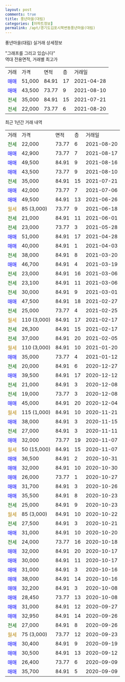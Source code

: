 ```yaml
---
layout: post
comments: true
title: 풍년마을(대림)
categories: [아파트정보]
permalink: /apt/경기도김포시북변동풍년마을(대림)
---
```


풍년마을(대림) 실거래 상세정보

<script type="text/javascript">
  google.charts.load('current', {'packages':['line', 'corechart']});
  google.charts.setOnLoadCallback(drawChart);

  function drawChart() {
    var data = new google.visualization.DataTable();
    data.addColumn('date', '거래일');
    data.addColumn('number', "매매");
    data.addColumn('number', "전세");
    data.addColumn('number', "전매");

    data.addRows([[new Date(Date.parse("2021-08-20")), null, 22000, null], [new Date(Date.parse("2021-08-17")), 42900, null, null], [new Date(Date.parse("2021-08-16")), 49500, null, null], [new Date(Date.parse("2021-08-10")), 43500, null, null], [new Date(Date.parse("2021-07-21")), null, 35000, null], [new Date(Date.parse("2021-07-06")), 42000, null, null], [new Date(Date.parse("2021-06-26")), 49500, null, null], [new Date(Date.parse("2021-06-18")), null, null, null], [new Date(Date.parse("2021-06-01")), null, 21000, null], [new Date(Date.parse("2021-05-28")), null, 23000, null], [new Date(Date.parse("2021-04-28")), 51000, null, null], [new Date(Date.parse("2021-04-03")), 40000, null, null], [new Date(Date.parse("2021-03-20")), null, 38000, null], [new Date(Date.parse("2021-03-19")), 46700, null, null], [new Date(Date.parse("2021-03-06")), null, 23000, null], [new Date(Date.parse("2021-03-06")), null, 23100, null], [new Date(Date.parse("2021-03-01")), null, 30000, null], [new Date(Date.parse("2021-02-27")), 47500, null, null], [new Date(Date.parse("2021-02-25")), null, 25000, null], [new Date(Date.parse("2021-02-17")), null, null, null], [new Date(Date.parse("2021-02-17")), null, 26300, null], [new Date(Date.parse("2021-02-05")), null, 37000, null], [new Date(Date.parse("2021-01-20")), null, null, null], [new Date(Date.parse("2021-01-12")), 35000, null, null], [new Date(Date.parse("2020-12-27")), null, 20000, null], [new Date(Date.parse("2020-12-12")), 39500, null, null], [new Date(Date.parse("2020-12-08")), null, 21000, null], [new Date(Date.parse("2020-12-08")), null, 19000, null], [new Date(Date.parse("2020-12-04")), 45000, null, null], [new Date(Date.parse("2020-11-21")), null, null, null], [new Date(Date.parse("2020-11-15")), 38000, null, null], [new Date(Date.parse("2020-11-11")), null, 27000, null], [new Date(Date.parse("2020-11-07")), 32000, null, null], [new Date(Date.parse("2020-11-07")), null, null, null], [new Date(Date.parse("2020-10-31")), 36500, null, null], [new Date(Date.parse("2020-10-30")), 32000, null, null], [new Date(Date.parse("2020-10-27")), 26000, null, null], [new Date(Date.parse("2020-10-26")), 31700, null, null], [new Date(Date.parse("2020-10-23")), 35500, null, null], [new Date(Date.parse("2020-10-23")), null, 25000, null], [new Date(Date.parse("2020-10-22")), null, null, null], [new Date(Date.parse("2020-10-21")), null, 27500, null], [new Date(Date.parse("2020-10-20")), 31000, null, null], [new Date(Date.parse("2020-10-18")), null, 24000, null], [new Date(Date.parse("2020-10-17")), 32000, null, null], [new Date(Date.parse("2020-10-17")), 30000, null, null], [new Date(Date.parse("2020-10-16")), 31000, null, null], [new Date(Date.parse("2020-10-16")), 38000, null, null], [new Date(Date.parse("2020-10-08")), 32200, null, null], [new Date(Date.parse("2020-10-08")), 28450, null, null], [new Date(Date.parse("2020-09-27")), 31000, null, null], [new Date(Date.parse("2020-09-26")), 32950, null, null], [new Date(Date.parse("2020-09-26")), null, 27000, null], [new Date(Date.parse("2020-09-23")), null, null, null], [new Date(Date.parse("2020-09-19")), 30400, null, null], [new Date(Date.parse("2020-09-12")), 30500, null, null], [new Date(Date.parse("2020-09-09")), 26400, null, null], [new Date(Date.parse("2020-09-09")), 35700, null, null]]);

    var options = {
      hAxis: {
        format: 'yyyy/MM/dd'
      },    
      lineWidth: 0,
      pointsVisible: true,    
      title: '최근 1년간 유형별 실거래가 분포',
      legend: { position: 'bottom' }
    };

    var formatter = new google.visualization.NumberFormat({pattern:'###,###'} );
    formatter.format(data, 1);
    formatter.format(data, 2);
    
    setTimeout(function() {
        var chart = new google.visualization.LineChart(document.getElementById('columnchart_material'));
        chart.draw(data, (options));
        document.getElementById('loading').style.display = 'none';
    }, 1000);
  }
</script>


<div id="loading" style="z-index:20; display: block; margin-left: 0px">"그래프를 그리고 있습니다"</div>
<div id="columnchart_material" style="width: 95%; margin-left: 0px; display: block"></div>
<!-- contents start -->
역대 전용면적, 거래별 최고가
<table class="sortable">
    <tr>
      <td>거래</td>
      <td>가격</td>
      <td>면적</td>
      <td>층</td>
      <td>거래일</td>
    </tr>
        <tr>
          <td><a style="color: blue">매매</a></td>
          <td>51,000</td>
          <td>84.91</td>
          <td>17</td>
          <td>2021-04-28</td>
        </tr>            <tr>
          <td><a style="color: blue">매매</a></td>
          <td>43,500</td>
          <td>73.77</td>
          <td>9</td>
          <td>2021-08-10</td>
        </tr>        
        <tr>
              <td><a style="color: darkgreen">전세</a></td>
              <td>35,000</td>
              <td>84.91</td>
              <td>15</td>
              <td>2021-07-21</td>
            </tr>            <tr>
              <td><a style="color: darkgreen">전세</a></td>
              <td>22,000</td>
              <td>73.77</td>
              <td>6</td>
              <td>2021-08-20</td>
            </tr>        
    
</table>

최근 1년간 거래 내역

<table class="sortable">
    <tr>
      <td>거래</td>
      <td>가격</td>
      <td>면적</td>
      <td>층</td>
      <td>거래일</td>
    </tr>
    <tr>
      <td><a style="color: darkgreen">전세</a></td>
      <td>22,000</td>
      <td>73.77</td>
      <td>6</td>
      <td>2021-08-20</td>
    </tr>          <tr>
      <td><a style="color: blue">매매</a></td>
      <td>42,900</td>
      <td>73.77</td>
      <td>7</td>
      <td>2021-08-17</td>
    </tr>          <tr>
      <td><a style="color: blue">매매</a></td>
      <td>49,500</td>
      <td>84.91</td>
      <td>9</td>
      <td>2021-08-16</td>
    </tr>          <tr>
      <td><a style="color: blue">매매</a></td>
      <td>43,500</td>
      <td>73.77</td>
      <td>9</td>
      <td>2021-08-10</td>
    </tr>          <tr>
      <td><a style="color: darkgreen">전세</a></td>
      <td>35,000</td>
      <td>84.91</td>
      <td>15</td>
      <td>2021-07-21</td>
    </tr>          <tr>
      <td><a style="color: blue">매매</a></td>
      <td>42,000</td>
      <td>73.77</td>
      <td>7</td>
      <td>2021-07-06</td>
    </tr>          <tr>
      <td><a style="color: blue">매매</a></td>
      <td>49,500</td>
      <td>84.91</td>
      <td>13</td>
      <td>2021-06-26</td>
    </tr>          <tr>
      <td><a style="color: darkgoldenrod">월세</a></td>
      <td>85 (3,000)</td>
      <td>73.77</td>
      <td>9</td>
      <td>2021-06-18</td>
    </tr>          <tr>
      <td><a style="color: darkgreen">전세</a></td>
      <td>21,000</td>
      <td>84.91</td>
      <td>11</td>
      <td>2021-06-01</td>
    </tr>          <tr>
      <td><a style="color: darkgreen">전세</a></td>
      <td>23,000</td>
      <td>73.77</td>
      <td>3</td>
      <td>2021-05-28</td>
    </tr>          <tr>
      <td><a style="color: blue">매매</a></td>
      <td>51,000</td>
      <td>84.91</td>
      <td>17</td>
      <td>2021-04-28</td>
    </tr>          <tr>
      <td><a style="color: blue">매매</a></td>
      <td>40,000</td>
      <td>84.91</td>
      <td>1</td>
      <td>2021-04-03</td>
    </tr>          <tr>
      <td><a style="color: darkgreen">전세</a></td>
      <td>38,000</td>
      <td>84.91</td>
      <td>8</td>
      <td>2021-03-20</td>
    </tr>          <tr>
      <td><a style="color: blue">매매</a></td>
      <td>46,700</td>
      <td>84.91</td>
      <td>4</td>
      <td>2021-03-19</td>
    </tr>          <tr>
      <td><a style="color: darkgreen">전세</a></td>
      <td>23,000</td>
      <td>84.91</td>
      <td>16</td>
      <td>2021-03-06</td>
    </tr>          <tr>
      <td><a style="color: darkgreen">전세</a></td>
      <td>23,100</td>
      <td>84.91</td>
      <td>11</td>
      <td>2021-03-06</td>
    </tr>          <tr>
      <td><a style="color: darkgreen">전세</a></td>
      <td>30,000</td>
      <td>84.91</td>
      <td>9</td>
      <td>2021-03-01</td>
    </tr>          <tr>
      <td><a style="color: blue">매매</a></td>
      <td>47,500</td>
      <td>84.91</td>
      <td>18</td>
      <td>2021-02-27</td>
    </tr>          <tr>
      <td><a style="color: darkgreen">전세</a></td>
      <td>25,000</td>
      <td>73.77</td>
      <td>4</td>
      <td>2021-02-25</td>
    </tr>          <tr>
      <td><a style="color: darkgoldenrod">월세</a></td>
      <td>110 (3,000)</td>
      <td>84.91</td>
      <td>17</td>
      <td>2021-02-17</td>
    </tr>          <tr>
      <td><a style="color: darkgreen">전세</a></td>
      <td>26,300</td>
      <td>84.91</td>
      <td>15</td>
      <td>2021-02-17</td>
    </tr>          <tr>
      <td><a style="color: darkgreen">전세</a></td>
      <td>37,000</td>
      <td>84.91</td>
      <td>20</td>
      <td>2021-02-05</td>
    </tr>          <tr>
      <td><a style="color: darkgoldenrod">월세</a></td>
      <td>110 (3,000)</td>
      <td>84.91</td>
      <td>10</td>
      <td>2021-01-20</td>
    </tr>          <tr>
      <td><a style="color: blue">매매</a></td>
      <td>35,000</td>
      <td>73.77</td>
      <td>4</td>
      <td>2021-01-12</td>
    </tr>          <tr>
      <td><a style="color: darkgreen">전세</a></td>
      <td>20,000</td>
      <td>84.91</td>
      <td>6</td>
      <td>2020-12-27</td>
    </tr>          <tr>
      <td><a style="color: blue">매매</a></td>
      <td>39,500</td>
      <td>84.91</td>
      <td>17</td>
      <td>2020-12-12</td>
    </tr>          <tr>
      <td><a style="color: darkgreen">전세</a></td>
      <td>21,000</td>
      <td>84.91</td>
      <td>3</td>
      <td>2020-12-08</td>
    </tr>          <tr>
      <td><a style="color: darkgreen">전세</a></td>
      <td>19,000</td>
      <td>73.77</td>
      <td>3</td>
      <td>2020-12-08</td>
    </tr>          <tr>
      <td><a style="color: blue">매매</a></td>
      <td>45,000</td>
      <td>84.91</td>
      <td>20</td>
      <td>2020-12-04</td>
    </tr>          <tr>
      <td><a style="color: darkgoldenrod">월세</a></td>
      <td>115 (1,000)</td>
      <td>84.91</td>
      <td>10</td>
      <td>2020-11-21</td>
    </tr>          <tr>
      <td><a style="color: blue">매매</a></td>
      <td>38,000</td>
      <td>84.91</td>
      <td>3</td>
      <td>2020-11-15</td>
    </tr>          <tr>
      <td><a style="color: darkgreen">전세</a></td>
      <td>27,000</td>
      <td>84.91</td>
      <td>3</td>
      <td>2020-11-11</td>
    </tr>          <tr>
      <td><a style="color: blue">매매</a></td>
      <td>32,000</td>
      <td>73.77</td>
      <td>19</td>
      <td>2020-11-07</td>
    </tr>          <tr>
      <td><a style="color: darkgoldenrod">월세</a></td>
      <td>50 (15,000)</td>
      <td>84.91</td>
      <td>15</td>
      <td>2020-11-07</td>
    </tr>          <tr>
      <td><a style="color: blue">매매</a></td>
      <td>36,500</td>
      <td>84.91</td>
      <td>2</td>
      <td>2020-10-31</td>
    </tr>          <tr>
      <td><a style="color: blue">매매</a></td>
      <td>32,000</td>
      <td>84.91</td>
      <td>10</td>
      <td>2020-10-30</td>
    </tr>          <tr>
      <td><a style="color: blue">매매</a></td>
      <td>26,000</td>
      <td>73.77</td>
      <td>1</td>
      <td>2020-10-27</td>
    </tr>          <tr>
      <td><a style="color: blue">매매</a></td>
      <td>31,700</td>
      <td>84.91</td>
      <td>3</td>
      <td>2020-10-26</td>
    </tr>          <tr>
      <td><a style="color: blue">매매</a></td>
      <td>35,500</td>
      <td>84.91</td>
      <td>8</td>
      <td>2020-10-23</td>
    </tr>          <tr>
      <td><a style="color: darkgreen">전세</a></td>
      <td>25,000</td>
      <td>84.91</td>
      <td>9</td>
      <td>2020-10-23</td>
    </tr>          <tr>
      <td><a style="color: darkgoldenrod">월세</a></td>
      <td>85 (3,000)</td>
      <td>84.91</td>
      <td>10</td>
      <td>2020-10-22</td>
    </tr>          <tr>
      <td><a style="color: darkgreen">전세</a></td>
      <td>27,500</td>
      <td>84.91</td>
      <td>3</td>
      <td>2020-10-21</td>
    </tr>          <tr>
      <td><a style="color: blue">매매</a></td>
      <td>31,000</td>
      <td>84.91</td>
      <td>10</td>
      <td>2020-10-20</td>
    </tr>          <tr>
      <td><a style="color: darkgreen">전세</a></td>
      <td>24,000</td>
      <td>73.77</td>
      <td>16</td>
      <td>2020-10-18</td>
    </tr>          <tr>
      <td><a style="color: blue">매매</a></td>
      <td>32,000</td>
      <td>84.91</td>
      <td>20</td>
      <td>2020-10-17</td>
    </tr>          <tr>
      <td><a style="color: blue">매매</a></td>
      <td>30,000</td>
      <td>84.91</td>
      <td>11</td>
      <td>2020-10-17</td>
    </tr>          <tr>
      <td><a style="color: blue">매매</a></td>
      <td>31,000</td>
      <td>84.91</td>
      <td>3</td>
      <td>2020-10-16</td>
    </tr>          <tr>
      <td><a style="color: blue">매매</a></td>
      <td>38,000</td>
      <td>84.91</td>
      <td>14</td>
      <td>2020-10-16</td>
    </tr>          <tr>
      <td><a style="color: blue">매매</a></td>
      <td>32,200</td>
      <td>84.91</td>
      <td>3</td>
      <td>2020-10-08</td>
    </tr>          <tr>
      <td><a style="color: blue">매매</a></td>
      <td>28,450</td>
      <td>73.77</td>
      <td>13</td>
      <td>2020-10-08</td>
    </tr>          <tr>
      <td><a style="color: blue">매매</a></td>
      <td>31,000</td>
      <td>84.91</td>
      <td>12</td>
      <td>2020-09-27</td>
    </tr>          <tr>
      <td><a style="color: blue">매매</a></td>
      <td>32,950</td>
      <td>84.91</td>
      <td>14</td>
      <td>2020-09-26</td>
    </tr>          <tr>
      <td><a style="color: darkgreen">전세</a></td>
      <td>27,000</td>
      <td>84.91</td>
      <td>8</td>
      <td>2020-09-26</td>
    </tr>          <tr>
      <td><a style="color: darkgoldenrod">월세</a></td>
      <td>75 (3,000)</td>
      <td>73.77</td>
      <td>12</td>
      <td>2020-09-23</td>
    </tr>          <tr>
      <td><a style="color: blue">매매</a></td>
      <td>30,400</td>
      <td>84.91</td>
      <td>9</td>
      <td>2020-09-19</td>
    </tr>          <tr>
      <td><a style="color: blue">매매</a></td>
      <td>30,500</td>
      <td>84.91</td>
      <td>13</td>
      <td>2020-09-12</td>
    </tr>          <tr>
      <td><a style="color: blue">매매</a></td>
      <td>26,400</td>
      <td>73.77</td>
      <td>6</td>
      <td>2020-09-09</td>
    </tr>          <tr>
      <td><a style="color: blue">매매</a></td>
      <td>35,700</td>
      <td>84.91</td>
      <td>5</td>
      <td>2020-09-09</td>
    </tr>      </table>
<!-- contents end -->    

